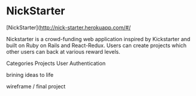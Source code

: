 # NickStarter

[NickStarter](http://nick-starter.herokuapp.com/#/

Nickstarter is a crowd-funding web application inspired by Kickstarter and built on Ruby on Rails and React-Redux. Users can create projects which other users can back at various reward levels.

Categories
Projects
User Authentication


brining ideas to life

wireframe / final project
